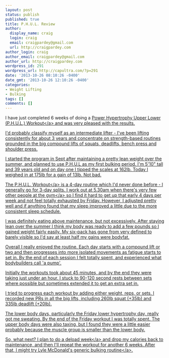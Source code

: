 ```yaml
---
layout: post
status: publish
published: true
title: P.H.U.L. Review
author:
  display_name: craig
  login: craig
  email: craigpardey@gmail.com
  url: http://craigpardey.com
author_login: craig
author_email: craigpardey@gmail.com
author_url: http://craigpardey.com
wordpress_id: 291
wordpress_url: http://capultra.com/?p=291
date: '2013-10-26 08:10:26 -0400'
date_gmt: '2013-10-26 12:10:26 -0400'
categories:
- Weight Lifting
- Bulking
tags: []
comments: []
---
```

<p>I have just completed 6 weeks of doing a <a href="http:/&#47;www.muscleandstrength.com&#47;workouts&#47;phul-workout">Power Hypertrophy Upper Lower (P.H.U.L.) Workout<&#47;a> and was very pleased with the results.</p>
<p>I'd probably classify myself as an intermediate lifter - I've been lifting consistently for about 3 years and concentrate on strength-based routines grounded in the big compound lifts of squats, deadlifts, bench press and shoulder press.</p>
<p>I started the program in Sept after maintaining a pretty lean weight over the summer, and planned to use P.H.U.L as my first bulking period.  I'm 5'10" tall and 39 years old and on day one I tipped the scales at 162lb.  Today I weighed in at 175lb for a gain of 13lb. Not bad.</p>
<p>The <a href="http:/&#47;www.muscleandstrength.com&#47;workouts&#47;phul-workout">P.H.U.L. Workout<&#47;a> is a 4-day routine which I'd never done before - I generally go for 3-day splits.  I work out at 5.30am when there's very few other people at <a href="http:&#47;&#47;system-fitness.com&#47;">the gym<&#47;a> so I find it hard to get up that early 4 days per week and not feel totally exhausted by Friday.  However, I adjusted pretty well and if anything found that my sleep improved a little due to the more consistent sleep schedule.</p>
<p>I was definitely eating above maintenance, but not excessively.  After staying lean over the summer I think my body was ready to add a few pounds so I gained weight fairly easily.  My six-pack has gone from very defined to barely visible so I'd say at least half my gains were bodyfat.</p>
<p>Overall I really enjoyed the routine.  Each day starts with a compound lift or two and then progresses into more isolated movements as fatigue starts to set in.  By the end of each session I felt totally spent, and experienced what bodybuilders call 'a pump'.  </p>
<p>Initially the workouts took about 45 minutes, and by the end they were taking just under an hour.  I stuck to 90-120 second rests between sets where possible but sometimes extended it to get an extra set in.</p>
<p>I tried to progress each workout by adding either weight, reps, or sets.  I recorded new PRs in all the big lifts, including 260lb squat (+35lb) and 335lb deadlift (+20lb).</p>
<p>The lower body days, particularly the Friday lower hypertrophy day, really got me sweating.  By the end of the Friday workout I was totally spent.  The upper body days were also taxing, but I found they were a little easier probably because the muscle group is smaller than the lower body.</p>
<p>So, what next? I plan to do a <a href="http:/&#47;jasonferruggia.com&#47;how-to-deload-properly-and-why-its-so-important&#47;">deload week<&#47;a> and drop my calories back to maintenance, and then I'll repeat the workout for another 6 weeks.  After that, I might try <a href="http:&#47;&#47;www.jcdfitness.com&#47;2009&#47;01&#47;lyle-mcdonalds-bulking-routine&#47;">Lyle McDonald's generic bulking routine<&#47;a>.</p>
